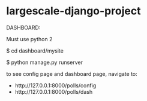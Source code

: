 # largescale-django-project

DASHBOARD:
<p>Must use python 2</p>
<p>$ cd dashboard/mysite</p>

<p>$ python manage.py runserver</p>

to see config page and dashboard page, navigate to:
<ul>
<li>http://127.0.0.1:8000/polls/config</li>
<li>http://127.0.0.1:8000/polls/dash</li>
</ul>

